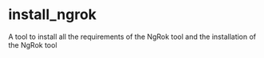 # install_ngrok
A tool to install all the requirements of the NgRok tool and the installation of the NgRok tool
